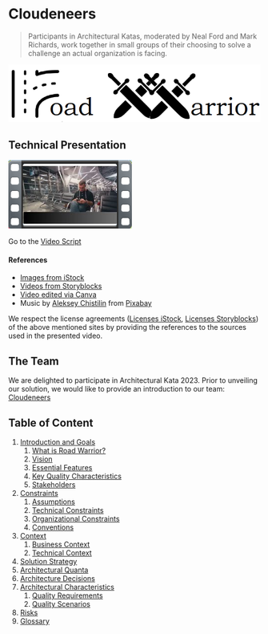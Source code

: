 # Cloudeneers
> Participants in Architectural Katas, moderated by Neal Ford and Mark Richards, work together in small groups of their choosing to solve a challenge an actual organization is facing.

![Road Warrior](./images/Road_Warrior_Logo.png)

## Technical Presentation
[!["Road Warrior - The NextGen Travel Dashboard"](./images/Thumbnail.png)](https://drive.google.com/file/d/1QglhNRiTGueCRE9suCqJE09powBtpZdX/view?usp=sharing "Road Warrior - The NextGen Travel Dashboard")

Go to the [Video Script](./video/video_script.md)

#### References
- [Images from iStock](https://www.istockphoto.com/)
- [Videos from Storyblocks](https://www.storyblocks.com/)
- [Video edited via Canva](https://www.canva.com/)
- Music by [Aleksey Chistilin](https://pixabay.com/users/lexin_music-28841948/?utm_source=link-attribution&utm_medium=referral&utm_campaign=music&utm_content=116199) from [Pixabay](https://pixabay.com/music//?utm_source=link-attribution&utm_medium=referral&utm_campaign=music&utm_content=116199)

We respect the license agreements ([Licenses iStock](https://www.istockphoto.com/en/help/licenses), [Licenses Storyblocks](https://www.storyblocks.com/business-solutions/license-comparison)) 
of the above mentioned sites by providing the references to the sources used in the presented video.

## The Team
We are delighted to participate in Architectural Kata 2023. Prior to unveiling our solution, we would like to provide an introduction to our team:
[Cloudeneers](./team/introduction.md)

## Table of Content
1. [Introduction and Goals](./architecture/01_Introduction_And_Goals.md)
    1. [What is Road Warrior?](./architecture/01_Introduction_And_Goals.md#what-is-road-warrior)
    2. [Vision](./architecture/01_Introduction_And_Goals.md#vision)
    3. [Essential Features](./architecture/01_Introduction_And_Goals.md#essential-features)
    4. [Key Quality Characteristics](./architecture/01_Introduction_And_Goals.md#key-quality-characteristics)
    5. [Stakeholders](./architecture/01_Introduction_And_Goals.md#stakeholders)
2. [Constraints](./architecture/02_Constraints.md)
    1. [Assumptions](./architecture/02_Constraints.md#assumptions)
    2. [Technical Constraints](./architecture/02_Constraints.md#technical-constraints)
    3. [Organizational Constraints](./architecture/02_Constraints.md#organizational-constraints)
    4. [Conventions](./architecture/02_Constraints.md#conventions)
3. [Context](./architecture/03_Context.md)
    1. [Business Context](./architecture/03_Context.md#business-context)
    2. [Technical Context](./architecture/03_Context.md#technical-context)
4. [Solution Strategy](./architecture/04_Solution_Strategy.md)
5. [Architectural Quanta](./architecture/05_Architectural_Quanta.md)
6. [Architecture Decisions](./architecture/06_Architecture_Decisions.md)
7. [Architectural Characteristics](./architecture/07_Architectural_Characteristics.md)
    1. [Quality Requirements](./architecture/07_Architectural_Characteristics.md#quality-requirements)
    2. [Quality Scenarios](./architecture/07_Architectural_Characteristics.md#quality-scenarios)
8. [Risks](./architecture/08_Risks.md)
9. [Glossary](./architecture/09_Glossary.md)
